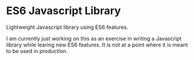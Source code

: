 # ES6 Javascript Library

Lightweight Javascript library using ES6 features.

I am currently just working on this as an exercise in writing a Javascript library while learing new ES6 features. It is not at a point where it is meant to be used in production.
